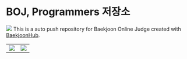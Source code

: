 # BOJ, Programmers 저장소 
<a href="https://solved.ac/zhtmr"><img src="http://mazassumnida.wtf/api/mini/generate_badge?boj=zhtmr&theme=dark"/></a>
This is a auto push repository for Baekjoon Online Judge created with [BaekjoonHub](https://github.com/BaekjoonHub/BaekjoonHub).

<table>
  <tr>
    <td valign="top"><a href="https://solved.ac/zhtmr"><img align="top" src="http://mazassumnida.wtf/api/v2/generate_badge?boj=zhtmr&theme=dark"/></a></td>
    <td valign="top"><img align="top" src="http://mazandi.herokuapp.com/api?handle=zhtmr&theme=warm"/></td>
  </tr>
</table>
